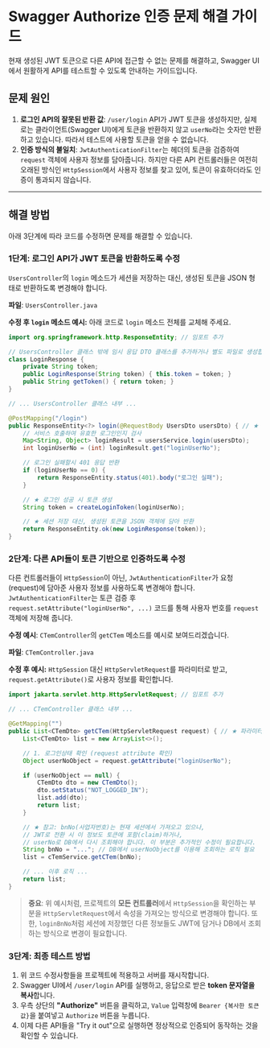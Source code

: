 # Swagger Authorize 인증 문제 해결 가이드

현재 생성된 JWT 토큰으로 다른 API에 접근할 수 없는 문제를 해결하고, Swagger UI에서 원활하게 API를 테스트할 수 있도록 안내하는 가이드입니다.

## 문제 원인

1.  **로그인 API의 잘못된 반환 값**: `/user/login` API가 JWT 토큰을 생성하지만, 실제로는 클라이언트(Swagger UI)에게 토큰을 반환하지 않고 `userNo`라는 숫자만 반환하고 있습니다. 따라서 테스트에 사용할 토큰을 얻을 수 없습니다.
2.  **인증 방식의 불일치**: `JwtAuthenticationFilter`는 헤더의 토큰을 검증하여 `request` 객체에 사용자 정보를 담아줍니다. 하지만 다른 API 컨트롤러들은 여전히 오래된 방식인 `HttpSession`에서 사용자 정보를 찾고 있어, 토큰이 유효하더라도 인증이 통과되지 않습니다.

---

## 해결 방법

아래 3단계에 따라 코드를 수정하면 문제를 해결할 수 있습니다.

### 1단계: 로그인 API가 JWT 토큰을 반환하도록 수정

`UsersController`의 `login` 메소드가 세션을 저장하는 대신, 생성된 토큰을 JSON 형태로 반환하도록 변경해야 합니다.

**파일**: `UsersController.java`

**수정 후 `login` 메소드 예시:**
아래 코드로 `login` 메소드 전체를 교체해 주세요.

```java
import org.springframework.http.ResponseEntity; // 임포트 추가

// UsersController 클래스 밖에 임시 응답 DTO 클래스를 추가하거나 별도 파일로 생성합니다.
class LoginResponse {
    private String token;
    public LoginResponse(String token) { this.token = token; }
    public String getToken() { return token; }
}

// ... UsersController 클래스 내부 ...

@PostMapping("/login")
public ResponseEntity<?> login(@RequestBody UsersDto usersDto) { // ★ 반환 타입을 ResponseEntity<?>로 변경
    // 서비스 호출하여 유효한 로그인인지 검사
    Map<String, Object> loginResult = usersService.login(usersDto);
    int loginUserNo = (int) loginResult.get("loginUserNo");

    // 로그인 실패할시 401 응답 반환
    if (loginUserNo == 0) {
        return ResponseEntity.status(401).body("로그인 실패");
    }

    // ★ 로그인 성공 시 토큰 생성
    String token = createLoginToken(loginUserNo);

    // ★ 세션 저장 대신, 생성된 토큰을 JSON 객체에 담아 반환
    return ResponseEntity.ok(new LoginResponse(token));
}
```

### 2단계: 다른 API들이 토큰 기반으로 인증하도록 수정

다른 컨트롤러들이 `HttpSession`이 아닌, `JwtAuthenticationFilter`가 요청(request)에 담아준 사용자 정보를 사용하도록 변경해야 합니다. `JwtAuthenticationFilter`는 토큰 검증 후 `request.setAttribute("loginUserNo", ...)` 코드를 통해 사용자 번호를 `request` 객체에 저장해 줍니다.

**수정 예시**: `CTemController`의 `getCTem` 메소드를 예시로 보여드리겠습니다.

**파일**: `CTemController.java`

**수정 후 예시:**
`HttpSession` 대신 `HttpServletRequest`를 파라미터로 받고, `request.getAttribute()`로 사용자 정보를 확인합니다.

```java
import jakarta.servlet.http.HttpServletRequest; // 임포트 추가

// ... CTemController 클래스 내부 ...

@GetMapping("")
public List<CTemDto> getCTem(HttpServletRequest request) { // ★ 파라미터를 HttpServletRequest로 변경
    List<CTemDto> list = new ArrayList<>();

    // 1. 로그인상태 확인 (request attribute 확인)
    Object userNoObject = request.getAttribute("loginUserNo");

    if (userNoObject == null) {
        CTemDto dto = new CTemDto();
        dto.setStatus("NOT_LOGGED_IN");
        list.add(dto);
        return list;
    }

    // ★ 참고: bnNo(사업자번호)는 현재 세션에서 가져오고 있으나,
    // JWT로 전환 시 이 정보도 토큰에 포함(claim)하거나,
    // userNo로 DB에서 다시 조회해야 합니다. 이 부분은 추가적인 수정이 필요합니다.
    String bnNo = "..."; // DB에서 userNoObject를 이용해 조회하는 로직 필요
    list = cTemService.getCTem(bnNo);

    // ... 이후 로직 ...
    return list;
}
```

> **중요**: 위 예시처럼, 프로젝트의 **모든 컨트롤러**에서 `HttpSession`을 확인하는 부분을 `HttpServletRequest`에서 속성을 가져오는 방식으로 변경해야 합니다. 또한, `loginBnNo`처럼 세션에 저장했던 다른 정보들도 JWT에 담거나 DB에서 조회하는 방식으로 변경이 필요합니다.

### 3단계: 최종 테스트 방법

1.  위 코드 수정사항들을 프로젝트에 적용하고 서버를 재시작합니다.
2.  Swagger UI에서 `/user/login` API를 실행하고, 응답으로 받은 **token 문자열을 복사**합니다.
3.  우측 상단의 **"Authorize"** 버튼을 클릭하고, `Value` 입력창에 `Bearer {복사한 토큰 값}`을 붙여넣고 `Authorize` 버튼을 누릅니다.
4.  이제 다른 API들을 "Try it out"으로 실행하면 정상적으로 인증되어 동작하는 것을 확인할 수 있습니다.
